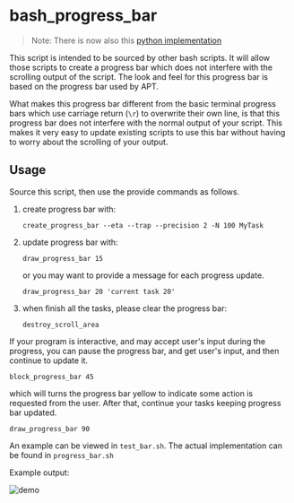 # bash_progress_bar

> Note: There is now also this [python implementation](https://github.com/pollev/python_progress_bar)

This script is intended to be sourced by other bash scripts. It will allow those scripts to create a progress bar which does not interfere with the scrolling output of the script. The look and feel for this progress bar is based on the progress bar used by APT.

What makes this progress bar different from the basic terminal progress bars which use carriage return (`\r`) to overwrite their own line, is that this progress bar does not interfere with the normal output of your script. This makes it very easy to update existing scripts to use this bar without having to worry about the scrolling of your output.

## Usage

Source this script, then use the provide commands as follows.

1. create progress bar with:

   ```shell
   create_progress_bar --eta --trap --precision 2 -N 100 MyTask
   ```

1. update progress bar with:

   ```shell
   draw_progress_bar 15
   ```

   or you may want to provide a message for each progress update.

   ```shell
   draw_progress_bar 20 'current task 20'
   ```

1. when finish all the tasks, please clear the progress bar:

   ```shell
   destroy_scroll_area
   ```

If your program is interactive, and may accept user's input during the
progress, you can pause the progress bar, and get user's input, and then
continue to update it.

```shell
block_progress_bar 45
```

which will turns the progress bar yellow to indicate some action is requested
from the user. After that, continue your tasks keeping progress bar updated.

```shell
draw_progress_bar 90
```

An example can be viewed in `test_bar.sh`. The actual implementation can be found in `progress_bar.sh`

Example output:

![demo](example.gif)
